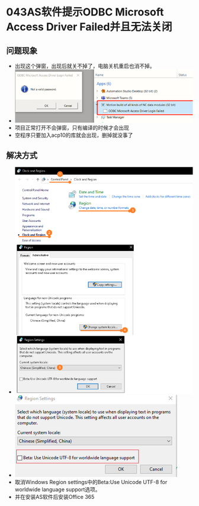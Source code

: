 # 043AS软件提示ODBC Microsoft Access Driver Failed并且无法关闭
## 问题现象
- 出现这个弹窗，出现后就关不掉了，电脑关机重启也消不掉。
- ![Img](FILES/043AS软件提示ODBC%20Microsoft%20Access%20Driver%20Failed并且无法关闭.md/img-20220630164355.png)
- 项目正常打开不会弹窗，只有编译的时候才会出现
- 空程序只要加入acp10的库就会出现，删掉就没事了

## 解决方式
- ![](FILES/043AS软件提示ODBC%20Microsoft%20Access%20Driver%20Failed并且无法关闭/image-20221024151731219.png)
- ![Img](FILES/043AS软件提示ODBC%20Microsoft%20Access%20Driver%20Failed并且无法关闭.md/img-20220630164443.png)
- 取消Windows Region settings中的Beta:Use Unicode UTF-8 for worldwide language support选项。
- 并在安装AS软件后安装Office 365

